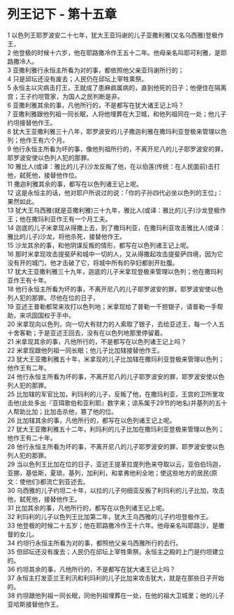 # 列王记下 - 第十五章
  
 1 以色列王耶罗波安二十七年，犹大王亚玛谢的儿子亚撒利雅(又名乌西雅)登极作王，  
 2 他登极的时候十六岁，他在耶路撒冷作王五十二年。他母亲名叫耶可利雅，是耶路撒冷人。  
 3 亚撒利雅行永恒主所看为对的事，都依照他父亲亚玛谢所行的；  
 4 只是邱坛还没有废去；人民仍在邱坛上宰牲熏祭。  
 5 永恒主以灾病击打王，王就成了患麻疯属病的，直到他死的日子；他便住在隔离宫；王子约坦管家，为国人之民判断是非。  
 6 亚撒利雅其余的事，凡他所行的，不是都写在犹大诸王记上吗？  
 7 亚撒利雅跟他列祖一同长眠，人将他埋葬在大卫城，和他列祖同在一处；他儿子约坦接替他作王。  
 8 犹大王亚撒利雅三十八年，耶罗波安的儿子撒迦利雅在撒玛利亚登极来管理以色列；他作王有六个月。  
 9 他行永恒主所看为坏的事，像他列祖所行的，不离开尼八的儿子耶罗波安的罪，耶罗波安使以色列人犯的那罪。  
 10 雅比人(或译：雅比的儿子)沙龙反叛了他，在以伯莲(传统：在人民面前)击打他，弑死他，接替他作位。  
 11 撒迦利雅其余的事，都写在以色列诸王记上呢。  
 12 这是永恒主的话，他对耶户所说过的说：「你的子孙四代必坐以色列的王位」：果然如此。  
 13 犹大王乌西雅(就是亚撒利雅)三十九年，雅比人(或译：雅比的儿子)沙龙登极作王；他在撒玛利亚作王有一个月工夫。  
 14 迦底的儿子米拿现从得撒上去，到了撒玛利亚，在撒玛利亚攻击雅比人(或译：雅比的儿子)沙龙，将他杀死，接替他作王。  
 15 沙龙其余的事，和他阴谋反叛的情形，都写在以色列诸王记上呢。  
 16 那时米拿现攻击提斐萨和城中一切的人，又从得撒起攻击提斐萨四境，因为它没有开的城门，他才击破了它，将城中所有的孕妇都剖开肚腹。  
 17 犹大王亚撒利雅三十九年，迦底的儿子米拿现登极来管理以色列；他在撒玛利亚作王有十年。  
 18 他行永恒主所看为坏的事，不离开尼八的儿子耶罗波安的罪，耶罗波安使以色列人犯的那罪。尽他在位的日子，  
 19 亚述王普勒都常来攻打以色列地；米拿现给了普勒一千担银子，请普勒一手帮助，来巩固国权于手中。  
 20 米拿现向以色列，向一切大有财力的人索取了银子，去给亚述王，每一个人五十舍客勒；于是亚述王回去，没有在以色列地那里停留着。  
 21 米拿现其余的事，凡他所行的，不是都写在以色列诸王记上吗？  
 22 米拿现跟他列祖一同长眠；他儿子比加辖接替他作王。  
 23 犹大王亚撒利雅五十年，米拿现的儿子比加辖在撒玛利亚登极来管理以色列；他作王有二年。  
 24 他行永恒主所看为坏的事，不离开尼八的儿子耶罗波安的罪，耶罗波安使以色列人犯的那罪。  
 25 比加辖的军官比加，利玛利的儿子，反叛了他，在撒玛利亚，王宫的卫所里攻击他(此处多出『亚珥歌伯和亚利耶』数字来；谅系属于29节的地名)并基列的五十人帮助比加；比加击杀他，篡了他的位。  
 26 比加辖其余的事，凡他所行的，都写在以色列诸王记上呢。  
 27 犹大王亚撒利雅五十二年，利玛利的儿子比加在撒玛利亚登极来管理以色列；他作王有二十年。  
 28 他行永恒主所看为坏的事，不离开尼八的儿子耶罗波安的罪，耶罗波安使以色列人犯的那罪。  
 29 当以色列王比加在位的日子，亚述王提革拉毘列色来夺取以云，亚伯伯玛迦，亚挪，基低斯，夏琐，基列，加利利，和拿弗他利全地；使这些地方的居民(原文：使他们)都流亡到亚述去。  
 30 乌西雅的儿子约坦二十年，以拉的儿子何细亚反叛了利玛利的儿子比加，攻击他，弑死他，接替他作王。  
 31 比加其余的事，凡他所行的，都写在以色列诸王记上呢。  
 32 利玛利的儿子以色列王比加第二年，犹大王乌西雅的儿子约坦登极作王。  
 33 他登极的时候二十五岁；他在耶路撒冷作王十六年。他母亲名叫耶路沙，是撒督的女儿。  
 34 约坦行永恒主所看为对的事，都照他父亲乌西雅所行的去行。  
 35 但邱坛还没有废去；人民仍在邱坛上宰牲熏祭。永恒主之殿的上门是约坦建立的。  
 36 约坦其余的事，凡他所行的，不是都写在犹大诸王记上吗？  
 37 永恒主打发亚兰王利汛和利玛利的儿子比加来攻击犹大，就是在那些日子开始的。  
 38 约坦跟他列祖一同长眠，同他列祖埋葬在一处，在他的祖大卫城里；他的儿子亚哈斯接替他作王。